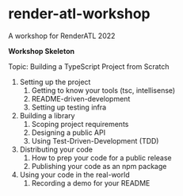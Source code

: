 # render-atl-workshop
A workshop for RenderATL 2022

**Workshop Skeleton**

Topic: Building a TypeScript Project from Scratch

1. Setting up the project
    1. Getting to know your tools (tsc, intellisense)
    2. README-driven-development
    3. Setting up testing infra
2. Building a library
    1. Scoping project requirements
    2. Designing a public API
    3. Using Test-Driven-Development (TDD)
3. Distributing your code 
    1. How to prep your code for a public release
    2. Publishing your code as an npm package
4. Using your code in the real-world
    1. Recording a demo for your README
